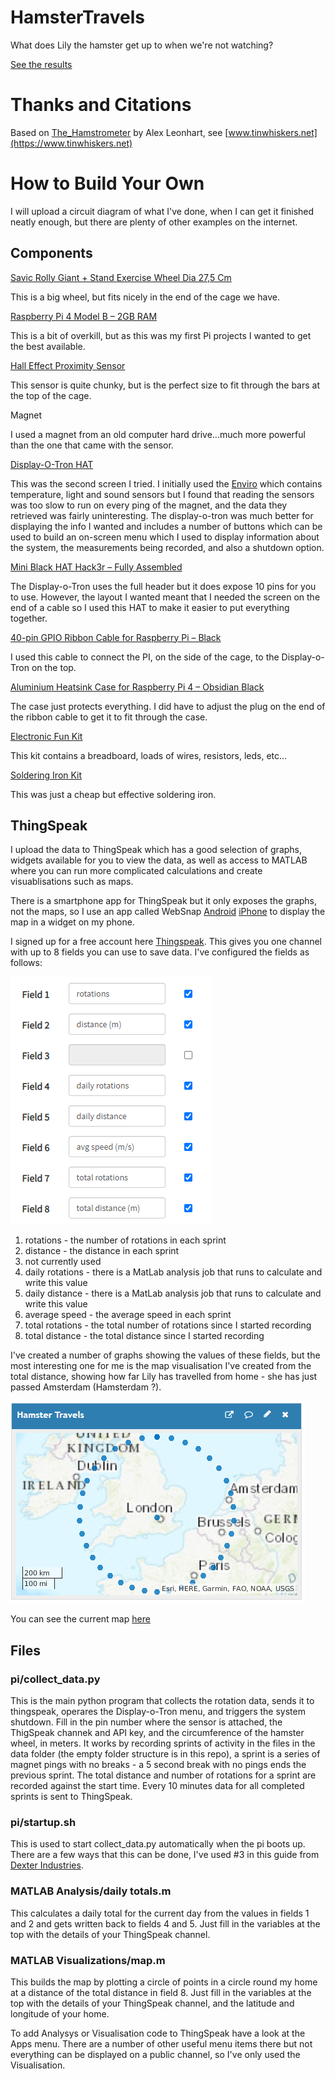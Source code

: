 # HamsterTravels
What does Lily the hamster get up to when we're not watching?

[See the results](https://thingspeak.com/channels/1061276)


# Thanks and Citations
Based on [The_Hamstrometer](https://github.com/aleonhart/The_Hamstrometer) by Alex Leonhart, see [www.tinwhiskers.net](https://www.tinwhiskers.net)


# How to Build Your Own
I will upload a circuit diagram of what I've done, when I can get it finished neatly enough, but there are plenty of other examples on the internet.

## Components ##

[Savic Rolly Giant + Stand Exercise Wheel Dia 27,5 Cm](https://www.amazon.co.uk/gp/product/B002J1NHFI/ref=ppx_yo_dt_b_search_asin_title?ie=UTF8&psc=1)

This is a big wheel, but fits nicely in the end of the cage we have.

[Raspberry Pi 4 Model B – 2GB RAM](https://shop.pimoroni.com/products/raspberry-pi-4?variant=291570874123072GB%20RAM)

This is a bit of overkill, but as this was my first Pi projects I wanted to get the best available.

[Hall Effect Proximity Sensor](https://www.amazon.co.uk/gp/product/B07BFMSJZH/ref=ppx_yo_dt_b_asin_title_o05_s00?ie=UTF8&psc=1)

This sensor is quite chunky, but is the perfect size to fit through the bars at the top of the cage.

Magnet

I used a magnet from an old computer hard drive...much more powerful than the one that came with the sensor.

[Display-O-Tron HAT](https://shop.pimoroni.com/products/display-o-tron-hat)

This was the second screen I tried.  I initially used the [Enviro](https://shop.pimoroni.com/products/enviro?variant=31155658489939) which contains temperature, light and sound sensors but I found that reading the sensors was too slow to run on every ping of the magnet, and the data they retrieved was fairly uninteresting.  The display-o-tron was much better for displaying the info I wanted and includes a number of buttons which can be used to build an on-screen menu which I used to display information about the system, the measurements being recorded, and also a shutdown option.

[Mini Black HAT Hack3r – Fully Assembled](https://shop.pimoroni.com/products/mini-black-hat-hack3r?variant=19448025991Fully%20Assembled)

The Display-o-Tron uses the full header but it does expose 10 pins for you to use.  However, the layout I wanted meant that I needed the screen on the end of a cable so I used this HAT to make it easier to put everything together.

[40-pin GPIO Ribbon Cable for Raspberry Pi – Black](https://shop.pimoroni.com/products/gpio-ribbon-cable-for-raspberry-pi-model-a-b-40-pins?variant=1005871341)

I used this cable to connect the PI, on the side of the cage, to the Display-o-Tron on the top.

[Aluminium Heatsink Case for Raspberry Pi 4 – Obsidian Black](https://shop.pimoroni.com/products/aluminium-heatsink-case-for-raspberry-pi-4?variant=29430673178707Obsidian%20Black)

The case just protects everything.  I did have to adjust the plug on the end of the ribbon cable to get it to fit through the case.

[Electronic Fun Kit](https://www.amazon.co.uk/gp/product/B01ERP6WL4/ref=ppx_yo_dt_b_asin_title_o05_s00?ie=UTF8&psc=1)

This kit contains a breadboard, loads of wires, resistors, leds, etc...

[Soldering Iron Kit](https://www.amazon.co.uk/gp/product/B07ZQDLPR8/ref=ppx_yo_dt_b_asin_title_o04_s00?ie=UTF8&psc=1)

This was just a cheap but effective soldering iron.

## ThingSpeak ##

I upload the data to ThingSpeak which has a good selection of graphs, widgets available for you to view the data, as well as access to MATLAB where you can run more complicated calculations and create visuablisations such as maps.

There is a smartphone app for ThingSpeak but it only exposes the graphs, not the maps, so I use an app called WebSnap [Android](https://play.google.com/store/apps/details?id=com.web2mine.wg01&hl=en_GB&gl=US) [iPhone](https://apps.apple.com/gb/app/websnap-screenshots-for-devs/id911259165) to display the map in a widget on my phone.

I signed up for a free account here [Thingspeak](https://thingspeak.com/).  This gives you one channel with up to 8 fields you can use to save data. I've configured the fields as follows:

![Fields](https://raw.githubusercontent.com/gavinallen-dev/HamsterTravels/init_repo/images/thingspeak_fields.PNG?raw=true)

1. rotations - the number of rotations in each sprint
2. distance - the distance in each sprint
3. not currently used
4. daily rotations - there is a MatLab analysis job that runs to calculate and write this value
5. daily distance - there is a MatLab analysis job that runs to calculate and write this value
6. average speed - the average speed in each sprint
7. total rotations - the total number of rotations since I started recording
8. total distance - the total distance since I started recording

I've created a number of graphs showing the values of these fields, but the most interesting one for me is the map visualisation I've created from the total distance, showing how far Lily has travelled from home - she has just passed Amsterdam (Hamsterdam ?).

![Map](https://raw.githubusercontent.com/gavinallen-dev/HamsterTravels/init_repo/images/map.PNG?raw=true)

You can see the current map [here](https://thingspeak.com/apps/matlab_visualizations/350197)

## Files ##

### pi/collect_data.py ###
This is the main python program that collects the rotation data, sends it to thingspeak, operares the Display-o-Tron menu, and triggers the system shutdown.  Fill in the pin number where the sensor is attached, the ThigSpeak channek and API key, and the circumference of the hamster wheel, in meters.
It works by recording sprints of activity in the files in the data folder (the empty folder structure is in this repo), a sprint is a series of magnet pings with no breaks - a 5 second break with no pings ends the previous sprint.  The total distance and number of rotations for a sprint are recorded against the start time.  Every 10 minutes data for all completed sprints is sent to ThingSpeak.

### pi/startup.sh ###
This is used to start collect_data.py automatically when the pi boots up.  There are a few ways that this can be done, I've used #3 in this guide from [Dexter Industries](https://www.dexterindustries.com/howto/run-a-program-on-your-raspberry-pi-at-startup/).

### MATLAB Analysis/daily totals.m ###
This calculates a daily total for the current day from the values in fields 1 and 2 and gets written back to fields 4 and 5.  Just fill in the variables at the top with the details of your ThingSpeak channel.

### MATLAB Visualizations/map.m ###
This builds the map by plotting a circle of points in a circle round my home at a distance of the total distance in field 8.  Just fill in the variables at the top with the details of your ThingSpeak channel, and the latitude and longitude of your home.

To add Analysys or Visualisation code to ThingSpeak have a look at the Apps menu.  There are a number of other useful menu items there but not everything can be displayed on a public channel, so I've only used the Visualisation.
